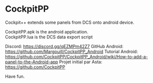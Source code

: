 # CockpitPP
Cockpit++ extends some panels from DCS onto android device.

CockpitPP.apk is the android application.<br>
CockpitPP.lua is the DCS data export script

Discord: https://discord.gg/qEZMPm42Z7
GitHub Android: https://github.com/Margouill/CockpitPP_Android
Tutorial Android: https://github.com/CockpitPP/CockpitPP_Android/wiki/How-to-add-a-panel-to-the-Android-app
Projet initial par Asta: https://github.com/CockpitPP

Have fun.
